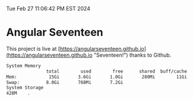 Tue Feb 27 11:06:42 PM EST 2024

# Angular Seventeen


This project is live at [https://angularseventeen.github.io](https://angularseventeen.github.io "Seventeen!") thanks to Github.

```bash
System Memory
               total        used        free      shared  buff/cache   available
Mem:            15Gi       3.6Gi       1.0Gi       280Mi        11Gi        11Gi
Swap:          8.0Gi       768Mi       7.2Gi
System Storage
428M	.
```
```bash
